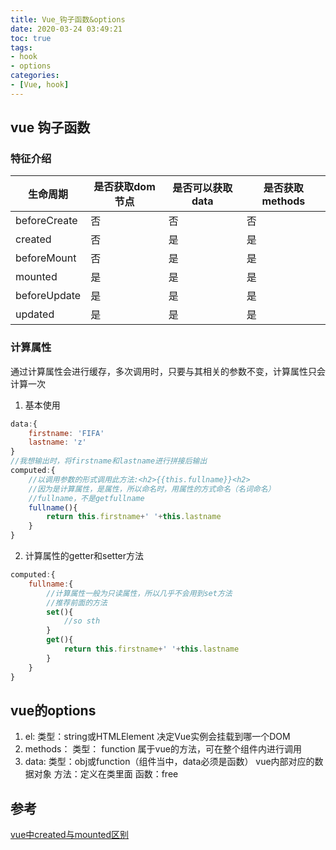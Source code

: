 ```yaml
---
title: Vue_钩子函数&options
date: 2020-03-24 03:49:21
toc: true
tags:
- hook
- options
categories:
- [Vue, hook]
---
```

## vue 钩子函数
<!-- more -->
### 特征介绍
| 生命周期 | 是否获取dom节点 | 是否可以获取data | 是否获取methods |
| ----------| --------------- | ---------------- | --------------- |
| beforeCreate    | 否              | 否               | 否              |
| created            | 否              | 是               | 是              |
| beforeMount   | 否              | 是               | 是              |
| mounted         | 是              | 是               | 是              |
| beforeUpdate | 是              | 是               | 是              |
| updated          | 是              | 是               | 是              |
### 计算属性
通过计算属性会进行缓存，多次调用时，只要与其相关的参数不变，计算属性只会计算一次
1. 基本使用
```javascript 在vue组件script标签下添加
data:{
    firstname: 'FIFA'
    lastname: 'z'
}
//我想输出时，将firstname和lastname进行拼接后输出
computed:{
    //以调用参数的形式调用此方法:<h2>{{this.fullname}}<h2>
    //因为是计算属性，是属性，所以命名时，用属性的方式命名（名词命名）
    //fullname，不是getfullname
    fullname(){
        return this.firstname+' '+this.lastname
    }
}
```
2. 计算属性的getter和setter方法
```javascript 添加位置和前面一样
computed:{
    fullname:{
        //计算属性一般为只读属性，所以几乎不会用到set方法
        //推荐前面的方法
        set(){
            //so sth
        }
        get(){
            return this.firstname+' '+this.lastname
        }
    }
}
```

## vue的options
1. el: 
    类型：string或HTMLElement
    决定Vue实例会挂载到哪一个DOM
2. methods：
   类型： function
   属于vue的方法，可在整个组件内进行调用
3. data:
    类型：obj或function（组件当中，data必须是函数）
    vue内部对应的数据对象
方法：定义在类里面
函数：free

## 参考
[vue中created与mounted区别](https://segmentfault.com/a/1190000020058583)

